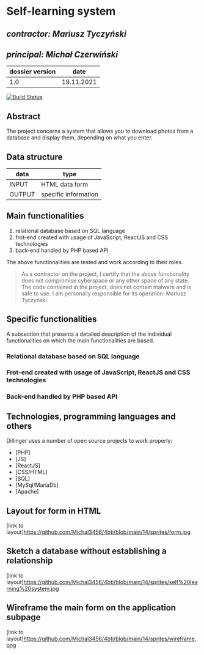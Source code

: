 # Self-learning system


## _contractor: Mariusz Tyczyński_
## _principal: Michał Czerwiński_


| dossier version | date |
| ------ | ------ |
| 1.0 | 19.11.2021 |

[![Build Status](https://travis-ci.org/joemccann/dillinger.svg?branch=master)](https://travis-ci.org/joemccann/dillinger)

## Abstract 
The project concerns a system that allows you to download photos from a database and display them, depending on what you enter.

## Data structure

| data | type |
| ------ | ------ |
| INPUT | HTML data form |
| OUTPUT | specific information |

## Main functionalities

1. relational database based on SQL language
1. frot-end created with usage of JavaScript, ReactJS and CSS technologies
1. back-end handled by PHP based API

The above functionalities are tested and work according to their roles.

> As a contractor on the project, I certify that the above functionality 
> does not compromise cyberspace or any other space of any state. 
> The code contained in the project, does not contain malware and is safe to use. 
> I am personally responsible for its operation: Mariusz Tyczyński.
## Specific functionalities

A subsection that presents a detailed description of the individual functionalities on which the main functionalities are based.

### Relational database based on SQL language

### Frot-end created with usage of JavaScript, ReactJS and CSS technologies

### Back-end handled by PHP based API

## Technologies, programming languages and others

Dillinger uses a number of open source projects to work properly:

- [PHP]
- [JS]
- [ReactJS]
- [CSS/HTML]
- [SQL]
- [MySql/MariaDb]
- [Apache]

## Layout for form in HTML
[link to layout]<https://github.com/Michal3456/4bti/blob/main/14/sprites/form.jpg>

## Sketch a database without establishing a relationship
[link to layout]<https://github.com/Michal3456/4bti/blob/main/14/sprites/self%20learning%20system.jpg>

## Wireframe the main form on the application subpage
[link to layout]<https://github.com/Michal3456/4bti/blob/main/14/sprites/wireframe.png>
